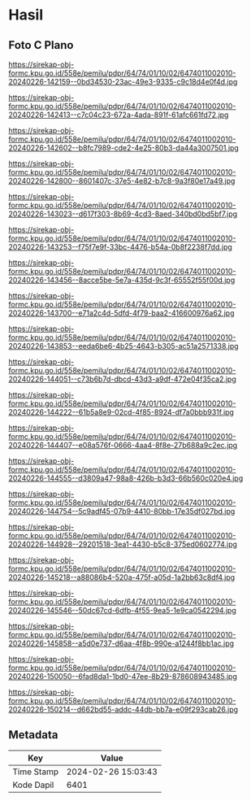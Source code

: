 # Hasil

## Foto C Plano

https://sirekap-obj-formc.kpu.go.id/558e/pemilu/pdpr/64/74/01/10/02/6474011002010-20240226-142159--0bd34530-23ac-49e3-9335-c9c18d4e0f4d.jpg

https://sirekap-obj-formc.kpu.go.id/558e/pemilu/pdpr/64/74/01/10/02/6474011002010-20240226-142413--c7c04c23-672a-4ada-891f-61afc661fd72.jpg

https://sirekap-obj-formc.kpu.go.id/558e/pemilu/pdpr/64/74/01/10/02/6474011002010-20240226-142602--b8fc7989-cde2-4e25-80b3-da44a3007501.jpg

https://sirekap-obj-formc.kpu.go.id/558e/pemilu/pdpr/64/74/01/10/02/6474011002010-20240226-142800--8601407c-37e5-4e82-b7c8-9a3f80e17a49.jpg

https://sirekap-obj-formc.kpu.go.id/558e/pemilu/pdpr/64/74/01/10/02/6474011002010-20240226-143023--d617f303-8b69-4cd3-8aed-340bd0bd5bf7.jpg

https://sirekap-obj-formc.kpu.go.id/558e/pemilu/pdpr/64/74/01/10/02/6474011002010-20240226-143253--f75f7e9f-33bc-4476-b54a-0b8f2238f7dd.jpg

https://sirekap-obj-formc.kpu.go.id/558e/pemilu/pdpr/64/74/01/10/02/6474011002010-20240226-143456--8acce5be-5e7a-435d-9c3f-65552f55f00d.jpg

https://sirekap-obj-formc.kpu.go.id/558e/pemilu/pdpr/64/74/01/10/02/6474011002010-20240226-143700--e71a2c4d-5dfd-4f79-baa2-416600976a62.jpg

https://sirekap-obj-formc.kpu.go.id/558e/pemilu/pdpr/64/74/01/10/02/6474011002010-20240226-143853--eeda6be6-4b25-4643-b305-ac51a2571338.jpg

https://sirekap-obj-formc.kpu.go.id/558e/pemilu/pdpr/64/74/01/10/02/6474011002010-20240226-144051--c73b6b7d-dbcd-43d3-a9df-472e04f35ca2.jpg

https://sirekap-obj-formc.kpu.go.id/558e/pemilu/pdpr/64/74/01/10/02/6474011002010-20240226-144222--61b5a8e9-02cd-4f85-8924-df7a0bbb931f.jpg

https://sirekap-obj-formc.kpu.go.id/558e/pemilu/pdpr/64/74/01/10/02/6474011002010-20240226-144407--e08a576f-0666-4aa4-8f8e-27b688a9c2ec.jpg

https://sirekap-obj-formc.kpu.go.id/558e/pemilu/pdpr/64/74/01/10/02/6474011002010-20240226-144555--d3809a47-98a8-426b-b3d3-66b560c020e4.jpg

https://sirekap-obj-formc.kpu.go.id/558e/pemilu/pdpr/64/74/01/10/02/6474011002010-20240226-144754--5c9adf45-07b9-4410-80bb-17e35df027bd.jpg

https://sirekap-obj-formc.kpu.go.id/558e/pemilu/pdpr/64/74/01/10/02/6474011002010-20240226-144928--29201518-3ea1-4430-b5c8-375ed0602774.jpg

https://sirekap-obj-formc.kpu.go.id/558e/pemilu/pdpr/64/74/01/10/02/6474011002010-20240226-145218--a88086b4-520a-475f-a05d-1a2bb63c8df4.jpg

https://sirekap-obj-formc.kpu.go.id/558e/pemilu/pdpr/64/74/01/10/02/6474011002010-20240226-145546--50dc67cd-6dfb-4f55-9ea5-1e9ca0542294.jpg

https://sirekap-obj-formc.kpu.go.id/558e/pemilu/pdpr/64/74/01/10/02/6474011002010-20240226-145858--a5d0e737-d6aa-4f8b-990e-a1244f8bb1ac.jpg

https://sirekap-obj-formc.kpu.go.id/558e/pemilu/pdpr/64/74/01/10/02/6474011002010-20240226-150050--6fad8da1-1bd0-47ee-8b29-878608943485.jpg

https://sirekap-obj-formc.kpu.go.id/558e/pemilu/pdpr/64/74/01/10/02/6474011002010-20240226-150214--d662bd55-addc-44db-bb7a-e09f293cab26.jpg


## Metadata

| Key        | Value               |
| ---------- | ------------------- |
| Time Stamp | 2024-02-26 15:03:43 |
| Kode Dapil | 6401                |



